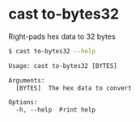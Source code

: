 # cast to-bytes32

Right-pads hex data to 32 bytes

```bash
$ cast to-bytes32 --help
```

```txt
Usage: cast to-bytes32 [BYTES]

Arguments:
  [BYTES]  The hex data to convert

Options:
  -h, --help  Print help
```
